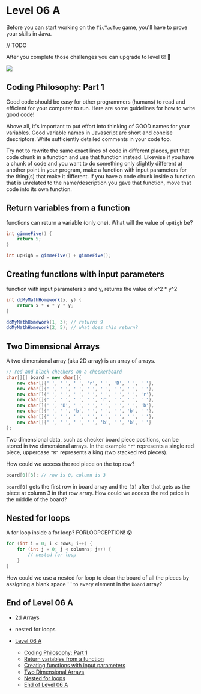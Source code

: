 # Level 06 A

Before you can start working on the `TicTacToe` game, you'll have to prove your skills in Java.

// TODO

After you complete those challenges you can upgrade to level 6! 🥳

![](https://elasticbeanstalk-us-east-2-651921832906.s3.us-east-2.amazonaws.com/QuintOS/bootScreen4.jpg)

## Coding Philosophy: Part 1

Good code should be easy for other programmers (humans) to read and efficient for your computer to run. Here are some guidelines for how to write good code!

Above all, it's important to put effort into thinking of GOOD names for your variables. Good variable names in Javascript are short and concise descriptors. Write sufficiently detailed comments in your code too.

Try not to rewrite the same exact lines of code in different places, put that code chunk in a function and use that function instead. Likewise if you have a chunk of code and you want to do something only slightly different at another point in your program, make a function with input parameters for the thing(s) that make it different. If you have a code chunk inside a function that is unrelated to the name/description you gave that function, move that code into its own function.

## Return variables from a function

functions can return a variable (only one). What will the value of `upHigh` be?

```java
int gimmeFive() {
	return 5;
}

int upHigh = gimmeFive() + gimmeFive();
```

## Creating functions with input parameters

function with input parameters x and y, returns the value of x^2 \* y^2

```java
int doMyMathHomework(x, y) {
	return x * x * y * y;
}

doMyMathHomework(1, 3); // returns 9
doMyMathHomework(2, 5); // what does this return?
```

## Two Dimensional Arrays

A two dimensional array (aka 2D array) is an array of arrays.

```java
// red and black checkers on a checkerboard
char[][] board = new char[]{
	new char[]{' ', ' ', ' ', 'r', ' ', 'B', ' ', ' '},
	new char[]{' ', ' ', ' ', ' ', ' ', ' ', ' ', ' '},
	new char[]{' ', ' ', ' ', ' ', ' ', ' ', ' ', 'r'},
	new char[]{' ', ' ', ' ', ' ', 'r', ' ', ' ', ' '},
	new char[]{' ', 'B', ' ', ' ', ' ', ' ', ' ', 'b'},
	new char[]{' ', ' ', 'b', ' ', ' ', ' ', 'b', ' '},
	new char[]{' ', ' ', ' ', ' ', ' ', ' ', ' ', ' '},
	new char[]{' ', ' ', ' ', ' ', 'b', ' ', 'b', ' '}
};
```

Two dimensional data, such as checker board piece positions, can be stored in two dimensional arrays. In the example `"r"` represents a single red piece, uppercase `"R"` represents a king (two stacked red pieces).

How could we access the red piece on the top row?

```java
board[0][3]; // row is 0, column is 3
```

`board[0]` gets the first row in board array and the `[3]` after that gets us the piece at column 3 in that row array. How could we access the red peice in the middle of the board?

## Nested for loops

A for loop inside a for loop? FORLOOPCEPTION! 😮

```java
for (int i = 0; i < rows; i++) {
	for (int j = 0; j < columns; j++) {
		// nested for loop
	}
}
```

How could we use a nested for loop to clear the board of all the pieces by assigning a blank space ' ' to every element in the `board` array?

## End of Level 06 A

- 2d Arrays
- nested for loops

- [Level 06 A](#level-06-a)
	- [Coding Philosophy: Part 1](#coding-philosophy-part-1)
	- [Return variables from a function](#return-variables-from-a-function)
	- [Creating functions with input parameters](#creating-functions-with-input-parameters)
	- [Two Dimensional Arrays](#two-dimensional-arrays)
	- [Nested for loops](#nested-for-loops)
	- [End of Level 06 A](#end-of-level-06-a)

